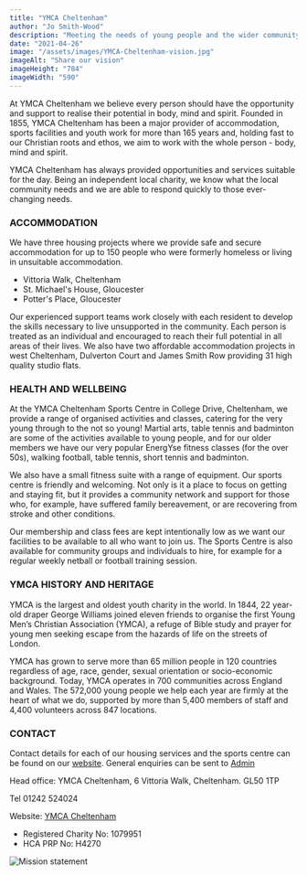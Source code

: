 ```yaml
---
title: "YMCA Cheltenham"
author: "Jo Smith-Wood"
description: "Meeting the needs of young people and the wider community in Cheltenham and Gloucester."
date: "2021-04-26"
image: "/assets/images/YMCA-Cheltenham-vision.jpg"
imageAlt: "Share our vision"
imageHeight: "784"
imageWidth: "590"
---
```


At YMCA Cheltenham we believe every person should have the opportunity and support to realise their potential in body, mind and spirit. Founded in 1855, YMCA Cheltenham has been a major provider of accommodation, sports facilities and youth work for more than 165 years and, holding fast to our Christian roots and ethos, we aim to work with the whole person - body, mind and spirit. 

YMCA Cheltenham has always provided opportunities and services suitable for the day. Being an independent local charity, we know what the local community needs and we are able to respond quickly to those ever-changing needs.

### ACCOMMODATION
We have three housing projects where we provide safe and secure accommodation for up to 150 people who were formerly homeless or living in unsuitable accommodation.
* Vittoria Walk, Cheltenham
* St. Michael's House, Gloucester
* Potter's Place, Gloucester

Our experienced support teams work closely with each resident to develop the skills necessary to live unsupported in the community. Each person is treated as an individual and encouraged to reach their full potential in all areas of their lives. We also have two affordable accommodation projects in west Cheltenham, Dulverton Court and James Smith Row providing 31 high quality studio flats.

### HEALTH AND WELLBEING
At the YMCA Cheltenham Sports Centre in College Drive, Cheltenham, we provide a range of organised activities and classes, catering for the very young through to the not so young! Martial arts, table tennis and badminton are some of the activities available to young people, and for our older members we have our very popular EnergYse fitness classes (for the over 50s), walking football, table tennis, short tennis and badminton. 

We also have a small fitness suite with a range of equipment. Our sports centre is friendly and welcoming. Not only is it a place to focus on getting and staying fit, but it provides a community network and support for those who, for example, have suffered family bereavement, or are recovering from stroke and other conditions. 

Our membership and class fees are kept intentionally low as we want our facilities to be available to all who want to join us. The Sports Centre is also available for community groups and individuals to hire, for example for a regular weekly netball or football training session.

### YMCA HISTORY AND HERITAGE
YMCA is the largest and oldest youth charity in the world. In 1844, 22 year-old draper George Williams joined eleven friends to organise the first Young Men’s Christian Association (YMCA), a refuge of Bible study and prayer for young men seeking escape from the hazards of life on the streets of London. 

YMCA has grown to serve more than 65 million people in 120 countries regardless of age, race, gender, sexual orientation or socio-economic background. Today, YMCA operates in 700 communities across England and Wales. The 572,000 young people we help each year are firmly at the heart of what we do, supported by more than 5,400 members of staff and 4,400 volunteers across 847 locations.

### CONTACT

Contact details for each of our housing services and the sports centre can be found on our [website](http://www.ymcacheltenham.com/contact-us). General enquiries can be sent to [Admin](mailto:admin@cheltenhamymca.com)

Head office:
YMCA Cheltenham,
6 Vittoria Walk,
Cheltenham. GL50 1TP

Tel 01242 524024

Website: [YMCA Cheltenham](https://www.ymcacheltenham.com)

- Registered Charity No: 1079951
- HCA PRP No: H4270

![Mission statement](/assets/images/YMCA-Cheltenham-footer.jpg)